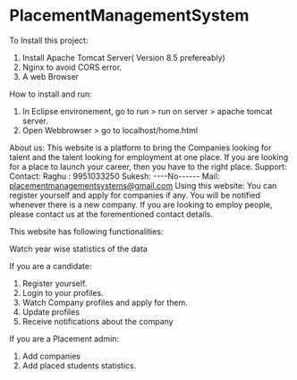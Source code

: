 # PlacementManagementSystem

To Install this project:

1. Install Apache Tomcat Server( Version 8.5 prefereably)
2. Nginx to avoid CORS error.
3. A web Browser

How to install and run:
 
 1. In Eclipse environement, go to run > run on server > apache tomcat server.
 2. Open Webbrowser > go to localhost/home.html


About us: 
This website is a platform to bring the Companies looking for talent and the talent looking for employment at one place.
If you are looking for a place to launch your career, then you have to the right place.
Support:
Contact:
Raghu : 9951033250
Sukesh: ----No------
Mail: placementmanagementsystems@gmail.com
Using this website: You can register yourself and apply for companies if any.
You will be notified whenever there is a new company.
If you are looking to employ people, please contact us at the forementioned contact details.

This website has following functionalities:

Watch year wise statistics of the data

If you are a candidate:

1. Register yourself.
2. Login to your profiles.
3. Watch Company profiles and apply for them.
4. Update profiles
5. Receive notifications about the company

If you are a Placement admin:

1. Add companies
2. Add placed students statistics.
